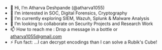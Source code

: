 - 👋 Hi, I’m Atharva Deshpande (@atharva1055)
- 👀 I’m interested in SOC, Digital Forensics, Cryptography
- 🌱 I’m currently exploring SIEM, Wazuh, Splunk & Malware Analysis
- 💞️ I’m looking to collaborate on Security Projects and Research Work
- 📫 How to reach me : Drop a message in a bottle or atharva1055@gmail.com 
- ⚡ Fun fact: ...I can decrypt encodings than I can solve a Rubik's Cube!

<!---
atharva1055/atharva1055 is a ✨ special ✨ repository because its `README.md` (this file) appears on your GitHub profile.
You can click the Preview link to take a look at your changes.
--->

